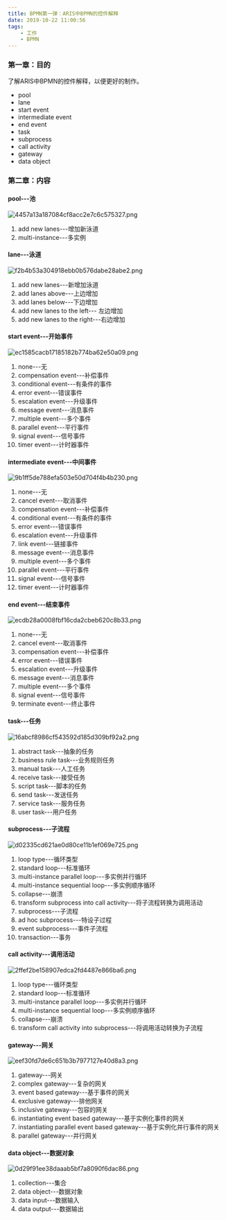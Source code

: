 ```yaml
---
title: BPMN第一弹：ARIS中BPMN的控件解释
date: 2019-10-22 11:00:56
tags:
	- 工作
	- BPMN
---
```

### 第一章：目的
了解ARIS中BPMN的控件解释，以便更好的制作。

* pool
* lane
* start event
* intermediate event
* end event
* task
* subprocess
* call activity
* gateway
* data object

<!-- more -->

### 第二章：内容
#### pool---池
![4457a13a187084cf8acc2e7c6c575327.png](/img/BPMN第一弹：ARIS中BPMN的控件解释/aris1.png)

1. add new lanes---增加新泳道
2. multi-instance---多实例

#### lane---泳道
![f2b4b53a304918ebb0b576dabe28abe2.png](/img/BPMN第一弹：ARIS中BPMN的控件解释/aris2.png)

1. add new lanes---新增加泳道
2. add lanes above---上边增加
3. add lanes below---下边增加
4. add new lanes to the left--- 左边增加
5. add new lanes to the right---右边增加

#### start event---开始事件
![ec1585cacb17185182b774ba62e50a09.png](/img/BPMN第一弹：ARIS中BPMN的控件解释/aris3.png)

1. none---无
2. compensation event---补偿事件
3. conditional event---有条件的事件
4. error event---错误事件
5. escalation event---升级事件
6. message event---消息事件
7. multiple event---多个事件
8. parallel event---平行事件
9. signal event---信号事件
10. timer event---计时器事件

#### intermediate event---中间事件
![9b1ff5de788efa503e50d704f4b4b230.png](/img/BPMN第一弹：ARIS中BPMN的控件解释/aris4.png)

1. none---无
2. cancel event---取消事件
3. compensation event---补偿事件
4. conditional event---有条件的事件
5. error event---错误事件
6. escalation event---升级事件
7. link event---链接事件
8. message event---消息事件
9. multiple event---多个事件
10. parallel event---平行事件
11. signal event---信号事件
12. timer event---计时器事件

#### end event---结束事件
![ecdb28a0008fbf16cda2cbeb620c8b33.png](/img/BPMN第一弹：ARIS中BPMN的控件解释/aris5.png)

1. none---无
2. cancel event---取消事件
3. compensation event---补偿事件
4. error event---错误事件
5. escalation event---升级事件
6. message event---消息事件
7. multiple event---多个事件
8. signal event---信号事件
9. terminate event---终止事件

#### task---任务
![16abcf8986cf543592d185d309bf92a2.png](/img/BPMN第一弹：ARIS中BPMN的控件解释/aris6.png)

1. abstract task---抽象的任务
2. business rule task---业务规则任务
3. manual task---人工任务
4. receive task---接受任务
5. script task---脚本的任务
6. send task---发送任务
7. service task---服务任务
8. user task---用户任务

#### subprocess---子流程
![d02335cd621ae0d80ce11b1ef069e725.png](/img/BPMN第一弹：ARIS中BPMN的控件解释/aris7.png)

1. loop type---循环类型
2. standard loop---标准循环
3. multi-instance parallel loop---多实例并行循环
4. multi-instance sequential loop---多实例顺序循环
5. collapse---崩溃
6. transform subprocess into call activity---将子流程转换为调用活动
7. subprocess---子流程
8. ad hoc subprocess---特设子过程
9. event subprocess---事件子流程
10. transaction---事务

#### call activity---调用活动
![2ffef2be158907edca2fd4487e866ba6.png](/img/BPMN第一弹：ARIS中BPMN的控件解释/aris8.png)
1. loop type---循环类型
2. standard loop---标准循环
3. multi-instance parallel loop---多实例并行循环
4. multi-instance sequential loop---多实例顺序循环
5. collapse---崩溃
6. transform  call activity into subprocess---将调用活动转换为子流程

#### gateway---网关
![eef30fd7de6c651b3b7977127e40d8a3.png](/img/BPMN第一弹：ARIS中BPMN的控件解释/aris9.png)

1. gateway---网关
2. complex gateway---复杂的网关
3. event based gateway---基于事件的网关
4. exclusive gateway---排他网关
5. inclusive gateway---包容的网关
6. instantiating event based gateway---基于实例化事件的网关
7. instantiating parallel event based gateway---基于实例化并行事件的网关
8. parallel gateway---并行网关

#### data object---数据对象
![0d29f91ee38daaab5bf7a8090f6dac86.png](/img/BPMN第一弹：ARIS中BPMN的控件解释/aris10.png)

1. collection---集合
2. data object---数据对象
3. data input---数据输入
4. data output---数据输出

